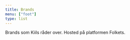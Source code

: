 ```yaml
---
title: Brands
menu: ["foot"]
type: list
---
```


Brands som Kiils råder over. Hosted på platformen Folkets.
  

